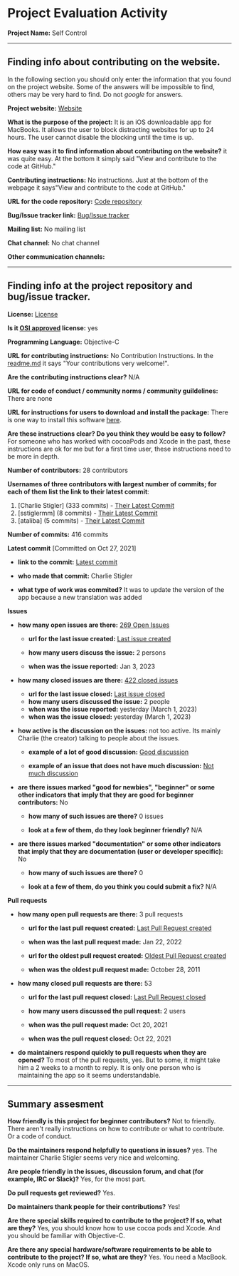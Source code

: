 # Project Evaluation Activity



__Project Name:__ Self Control


---

## Finding info about contributing on the website.

In the following section you should only enter the information that you
found on the project website. Some of the answers will be impossible to find, others
may be very hard to find. Do not _google_ for answers.

__Project website:__ [Website](https://selfcontrolapp.com)


__What is the purpose of the project:__ It is an iOS downloadable app for MacBooks. It allows the user to block distracting websites for up to 24 hours. The user cannot disable the blocking until the time is up.


__How easy was it to find information about contributing on the website?__ it was quite easy. At the bottom it simply said "View and contribute to the code at GitHub."


__Contributing instructions:__ No instructions. Just at the bottom of the webpage it says"View and contribute to the code at GitHub."

__URL for the code repository:__ [Code repository](https://github.com/SelfControlApp/selfcontrol/)

__Bug/Issue tracker link:__ [Bug/Issue tracker](https://github.com/SelfControlApp/selfcontrol/issues)

__Mailing list:__ No mailing list

__Chat channel:__ No chat channel

__Other communication channels:__ 


---

## Finding info at the project repository and bug/issue tracker.

__License:__ [License](https://github.com/SelfControlApp/selfcontrol/blob/master/COPYING)

__Is it [OSI approved](https://opensource.org/licenses/alphabetical) license:__ yes

__Programming Language:__ Objective-C

__URL for contributing instructions:__ No Contribution Instructions. In the [readme.md](https://github.com/SelfControlApp/selfcontrol/blob/master/README.md) it says "Your contributions very welcome!".

__Are the contributing instructions clear?__ N/A


__URL for code of conduct / community norms / community guildelines:__ There are none

__URL for instructions for users to download and install the package:__ There is one way to install this software [here](https://github.com/SelfControlApp/selfcontrol/blob/master/README.md). 


__Are these instructions clear? Do you think they would be easy to follow?__ For someone who has worked with cocoaPods and Xcode in the past, these instructions are ok for me but for a first time user, these instructions need to be more in depth.


__Number of contributors:__ 28 contributors


__Usernames of three contributors with largest number of commits; for
each of them list the link to their latest commit__:

1. [Charlie Stigler] (333 commits) - [Their Latest Commit](https://github.com/SelfControlApp/selfcontrol/commit/4562c9716f83eb3cadbc8f6b3e9ecc3e2f672531)
2. [sstiglermm] (8 commits) - [Their Latest Commit](https://github.com/SelfControlApp/selfcontrol/commit/978bdd765a3b5bb0102d8d3a66b1c1bb4dc8ebab)
3. [ataliba] (5 commits) - [Their Latest Commit](https://github.com/SelfControlApp/selfcontrol/commit/ec266eabec49555b60c06f5296f944e3be53d503)


__Number of commits:__ 416 commits

__Latest commit__ [Committed on Oct 27, 2021] 

- __link to the commit:__ [Latest commit](https://github.com/SelfControlApp/selfcontrol/commit/4562c9716f83eb3cadbc8f6b3e9ecc3e2f672531)

- __who made that commit:__ Charlie Stigler

- __what type of work was commited?__ It was to update the version of the app because a new translation was added


__Issues__

- __how many open issues are there:__ [269 Open Issues](https://github.com/SelfControlApp/selfcontrol/issues)

    - __url for the last issue created:__ [Last issue created](https://github.com/SelfControlApp/selfcontrol/issues/816)

    - __how many users discuss the issue:__ 2 persons
    
    - __when was the issue reported:__ Jan 3, 2023
    

- __how many closed issues are there:__ [422 closed issues](https://github.com/SelfControlApp/selfcontrol/issues?q=is%3Aissue+is%3Aclosed)
    - __url for the last issue closed:__ [Last issue closed](https://github.com/SelfControlApp/selfcontrol/issues/821)
    - __how many users discussed the issue:__ 2 people
    - __when was the issue reported:__ yesterday (March 1, 2023)
    - __when was the issue closed:__ yesterday (March 1, 2023)

- __how active is the discussion on the issues:__ not too active. Its mainly Charlie (the creator) talking to people about the issues.

    - __example of a lot of good discussion:__ [Good discussion](https://github.com/SelfControlApp/selfcontrol/issues/305)
    
    - __example of an issue that does not have much discussion:__ [Not much discussion](https://github.com/SelfControlApp/selfcontrol/issues/814)



- __are there issues marked "good for newbies", "beginner" or some other indicators that imply that they are good for beginner contributors:__ No

    - __how many of such issues are there?__ 0 issues
    
    - __look at a few of them, do they look beginner friendly?__ N/A



- __are there issues marked "documentation" or some other indicators that imply that they are documentation (user or developer specific):__ No

    - __how many of such issues are there?__ 0
    
    - __look at a few of them, do you think you could submit a fix?__ N/A



__Pull requests__

- __how many open pull requests are there:__ 3 pull requests

    - __url for the last pull request created:__ [Last Pull Request created](https://github.com/SelfControlApp/selfcontrol/pull/776)
    
    - __when was the last pull request made:__ Jan 22, 2022

    - __url for the oldest pull request created:__ [Oldest Pull Request created](https://github.com/SelfControlApp/selfcontrol/pull/22)
    
    - __when was the oldest pull request made:__ October 28, 2011

- __how many closed pull requests are there:__ 53

    - __url for the last pull request closed:__ [Last Pull Request closed](https://github.com/SelfControlApp/selfcontrol/pull/735)
    
    - __how many users discussed the pull request:__ 2 users
    
    - __when was the pull request made:__  Oct 20, 2021
    
    - __when was the pull request closed:__ Oct 22, 2021
    

- __do maintainers respond quickly to pull requests when they are opened?__ To most of the pull requests, yes. But to some, it might take him a 2 weeks to a month to reply. It is only one person who is maintaining the app so it seems understandable.





---


## Summary assesment
__How friendly is this project for beginner contributors?__ Not to friendly. There aren't really instructions on how to contribute or what to contribute. Or a code of conduct.




__Do the maintainers respond helpfully to questions in issues?__ yes. The maintainer Charlie Stigler seems very nice and welcoming.



__Are people friendly in the issues, discussion forum, and chat (for example, IRC or Slack)?__ Yes, for the most part.




__Do pull requests get reviewed?__ Yes.



__Do maintainers thank people for their contributions?__ Yes!



__Are there special skills required to contribute to the project? If so, what are they?__ Yes, you should know how to use cocoa pods and Xcode. And you should be familiar with Objective-C.



__Are there any special hardware/software requirements to be able to contribute to the project? If so, what are they?__ Yes. You need a MacBook. Xcode only runs on MacOS.
